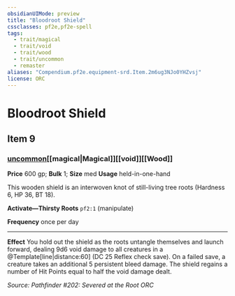 ```yaml
---
obsidianUIMode: preview
title: "Bloodroot Shield"
cssclasses: pf2e,pf2e-spell
tags:
  - trait/magical
  - trait/void
  - trait/wood
  - trait/uncommon
  - remaster
aliases: "Compendium.pf2e.equipment-srd.Item.2m6ug3NJo0YHZvsj"
license: ORC
---
```

# Bloodroot Shield
## Item 9
### [uncommon](uncommon.md "Uncommon Rarity Trait")[[magical|Magical]][[void]][[Wood]]


**Price** 600 gp; 
**Bulk** 1; **Size** med
**Usage** held-in-one-hand

This wooden shield is an interwoven knot of still-living tree roots (Hardness 6, HP 36, BT 18).

**Activate—Thirsty Roots** `pf2:1` (manipulate)

**Frequency** once per day

* * *

**Effect** You hold out the shield as the roots untangle themselves and launch forward, dealing 9d6 void damage to all creatures in a @Template\[line|distance:60\] (DC 25 Reflex check save). On a failed save, a creature takes an additional 5 persistent bleed damage. The shield regains a number of Hit Points equal to half the void damage dealt.

*Source: Pathfinder #202: Severed at the Root*
*ORC*